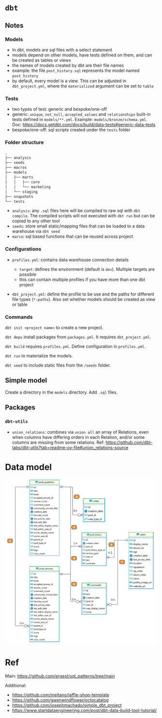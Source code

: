 # `dbt`

## Notes

### Models

- In dbt, models are sql files with a select statement
- models depend on other models, have tests defined on them, and can be created as tables or views
- the names of models created by dbt are their file names
- example: the file `post_history.sql` represents the model named `post_history`
- by default, every model is a view. This can be adjusted in `dbt_project.yml`, where the `materialized` argument can be set to `table`

### Tests

- two types of test: generic and bespoke/one-off
- generic: `unique`, `not_null`, `accepted_values` and `relationships` built-in tests defined in `models/**.yml`. Example: `models/bronze/schema.yml`. Doc: https://docs.getdbt.com/docs/build/data-tests#generic-data-tests
- bespoke/one-off: sql scripts created under the `tests` folder

### Folder structure

```
.
├── analysis
├── seeds
├── macros
├── models
│   ├── marts
│   │   ├── core
│   │   └── marketing
│   └── staging
├── snapshots
└── tests
```

- `analysis`: any `.sql` files here will be compiled to raw sql with `dbt compile`. The compiled scripts will not executed with `dbt run` but can be copied to any other tool
- `seeds`: store small static/mapping files that can be loaded to a data warehouse via `dbt seed`
- `marco`: sql based functions that can be reused across project


### Configurations

- `profiles.yml`: contains data warehouse connection details
  - `target`: defines the environment (default is `dev`). Multiple targets are possible
  - this can contain multiple profiles if you have more than one dbt project

- `dbt_project.yml`: define the profile to be use and the paths for different file types (`*-paths`). Also set whether models should be created as view or table

### Commands

`dbt init <project name>` to create a new project.

`dbt deps` install packages from `packages.yml`. It requires `dbt_project.yml`.

`dbt build` requires `profiles.yml`. Define configuration in `profiles.yml`.

`dbt run` to materialize the models.

`dbt seed` to include static files from the `/seeds` folder.

## Simple model

Create a directory in the `models` directory. Add `.sql` files.

## Packages

### `dbt-utils`

- `union_relations`: combines via `union all` an array of Relations, even when columns have differing orders in each Relation, and/or some columns are missing from some relations. Ref: https://github.com/dbt-labs/dbt-utils?tab=readme-ov-file#union_relations-source

# Data model

![alt text](images/image.png)

# Ref

Main: https://github.com/ergest/sql_patterns/tree/main

Additional:

- https://github.com/meltano/jaffle-shop-template
- https://github.com/gwenwindflower/octocatalog
- https://github.com/josephmachado/simple_dbt_project
- https://www.startdataengineering.com/post/dbt-data-build-tool-tutorial/
